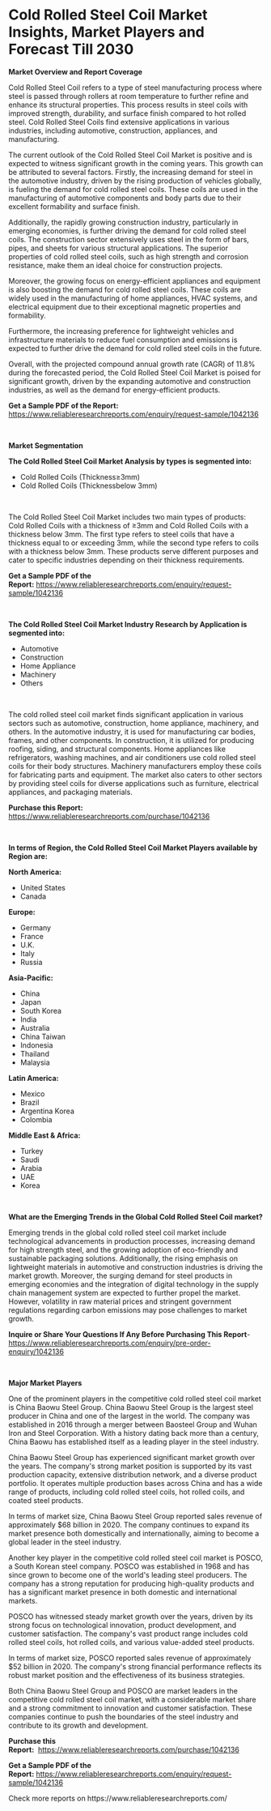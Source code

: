 <p><h1>Cold Rolled Steel Coil Market Insights, Market Players and Forecast Till 2030</h1></p><p><strong>Market Overview and Report Coverage</strong></p>
<p><p>Cold Rolled Steel Coil refers to a type of steel manufacturing process where steel is passed through rollers at room temperature to further refine and enhance its structural properties. This process results in steel coils with improved strength, durability, and surface finish compared to hot rolled steel. Cold Rolled Steel Coils find extensive applications in various industries, including automotive, construction, appliances, and manufacturing.</p><p>The current outlook of the Cold Rolled Steel Coil Market is positive and is expected to witness significant growth in the coming years. This growth can be attributed to several factors. Firstly, the increasing demand for steel in the automotive industry, driven by the rising production of vehicles globally, is fueling the demand for cold rolled steel coils. These coils are used in the manufacturing of automotive components and body parts due to their excellent formability and surface finish.</p><p>Additionally, the rapidly growing construction industry, particularly in emerging economies, is further driving the demand for cold rolled steel coils. The construction sector extensively uses steel in the form of bars, pipes, and sheets for various structural applications. The superior properties of cold rolled steel coils, such as high strength and corrosion resistance, make them an ideal choice for construction projects.</p><p>Moreover, the growing focus on energy-efficient appliances and equipment is also boosting the demand for cold rolled steel coils. These coils are widely used in the manufacturing of home appliances, HVAC systems, and electrical equipment due to their exceptional magnetic properties and formability.</p><p>Furthermore, the increasing preference for lightweight vehicles and infrastructure materials to reduce fuel consumption and emissions is expected to further drive the demand for cold rolled steel coils in the future.</p><p>Overall, with the projected compound annual growth rate (CAGR) of 11.8% during the forecasted period, the Cold Rolled Steel Coil Market is poised for significant growth, driven by the expanding automotive and construction industries, as well as the demand for energy-efficient products.</p></p>
<p><strong>Get a Sample PDF of the Report:</strong> <a href="https://www.reliableresearchreports.com/enquiry/request-sample/1042136">https://www.reliableresearchreports.com/enquiry/request-sample/1042136</a></p>
<p>&nbsp;</p>
<p><strong>Market Segmentation</strong></p>
<p><strong>The Cold Rolled Steel Coil Market Analysis by types is segmented into:</strong></p>
<p><ul><li>Cold Rolled Coils (Thickness≥3mm)</li><li>Cold Rolled Coils (Thicknessbelow 3mm)</li></ul></p>
<p>&nbsp;</p>
<p><p>The Cold Rolled Steel Coil Market includes two main types of products: Cold Rolled Coils with a thickness of ≥3mm and Cold Rolled Coils with a thickness below 3mm. The first type refers to steel coils that have a thickness equal to or exceeding 3mm, while the second type refers to coils with a thickness below 3mm. These products serve different purposes and cater to specific industries depending on their thickness requirements.</p></p>
<p><strong>Get a Sample PDF of the Report:</strong>&nbsp;<a href="https://www.reliableresearchreports.com/enquiry/request-sample/1042136">https://www.reliableresearchreports.com/enquiry/request-sample/1042136</a></p>
<p>&nbsp;</p>
<p><strong>The Cold Rolled Steel Coil Market Industry Research by Application is segmented into:</strong></p>
<p><ul><li>Automotive</li><li>Construction</li><li>Home Appliance</li><li>Machinery</li><li>Others</li></ul></p>
<p>&nbsp;</p>
<p><p>The cold rolled steel coil market finds significant application in various sectors such as automotive, construction, home appliance, machinery, and others. In the automotive industry, it is used for manufacturing car bodies, frames, and other components. In construction, it is utilized for producing roofing, siding, and structural components. Home appliances like refrigerators, washing machines, and air conditioners use cold rolled steel coils for their body structures. Machinery manufacturers employ these coils for fabricating parts and equipment. The market also caters to other sectors by providing steel coils for diverse applications such as furniture, electrical appliances, and packaging materials.</p></p>
<p><strong>Purchase this Report:</strong>&nbsp; <a href="https://www.reliableresearchreports.com/purchase/1042136">https://www.reliableresearchreports.com/purchase/1042136</a></p>
<p>&nbsp;</p>
<p><strong>In terms of Region, the Cold Rolled Steel Coil Market Players available by Region are:</strong></p>
<p>
    <p> <strong> North America: </strong>
        <ul>
            <li>United States</li>
            <li>Canada</li>
        </ul>
        </p> 
    <p> <strong> Europe: </strong>
        <ul>
            <li>Germany</li>
            <li>France</li>
            <li>U.K.</li>
            <li>Italy</li>
            <li>Russia</li>
        </ul>
        </p> 
    <p> <strong> Asia-Pacific: </strong>
        <ul>
            <li>China</li>
            <li>Japan</li>
            <li>South Korea</li>
            <li>India</li>
            <li>Australia</li>
            <li>China Taiwan</li>
            <li>Indonesia</li>
            <li>Thailand</li>
            <li>Malaysia</li>
        </ul>
        </p> 
    <p> <strong> Latin America: </strong>
        <ul>
            <li>Mexico</li>
            <li>Brazil</li>
            <li>Argentina Korea</li>
            <li>Colombia</li>
        </ul>
        </p> 
    <p> <strong> Middle East & Africa: </strong>
        <ul>
            <li>Turkey</li>
            <li>Saudi</li>
            <li>Arabia</li>
            <li>UAE</li>
            <li>Korea</li>
        </ul>
    </p>
    </p>
<p>&nbsp;</p>
<p><strong>What are the Emerging Trends in the Global Cold Rolled Steel Coil market?</strong></p>
<p><p>Emerging trends in the global cold rolled steel coil market include technological advancements in production processes, increasing demand for high strength steel, and the growing adoption of eco-friendly and sustainable packaging solutions. Additionally, the rising emphasis on lightweight materials in automotive and construction industries is driving the market growth. Moreover, the surging demand for steel products in emerging economies and the integration of digital technology in the supply chain management system are expected to further propel the market. However, volatility in raw material prices and stringent government regulations regarding carbon emissions may pose challenges to market growth.</p></p>
<p><strong>Inquire or Share Your Questions If Any Before Purchasing This Report</strong>- <a href="https://www.reliableresearchreports.com/enquiry/pre-order-enquiry/1042136">https://www.reliableresearchreports.com/enquiry/pre-order-enquiry/1042136</a></p>
<p>&nbsp;</p>
<p><strong>Major Market Players</strong></p>
<p><p>One of the prominent players in the competitive cold rolled steel coil market is China Baowu Steel Group. China Baowu Steel Group is the largest steel producer in China and one of the largest in the world. The company was established in 2016 through a merger between Baosteel Group and Wuhan Iron and Steel Corporation. With a history dating back more than a century, China Baowu has established itself as a leading player in the steel industry.</p><p>China Baowu Steel Group has experienced significant market growth over the years. The company's strong market position is supported by its vast production capacity, extensive distribution network, and a diverse product portfolio. It operates multiple production bases across China and has a wide range of products, including cold rolled steel coils, hot rolled coils, and coated steel products.</p><p>In terms of market size, China Baowu Steel Group reported sales revenue of approximately $68 billion in 2020. The company continues to expand its market presence both domestically and internationally, aiming to become a global leader in the steel industry.</p><p>Another key player in the competitive cold rolled steel coil market is POSCO, a South Korean steel company. POSCO was established in 1968 and has since grown to become one of the world's leading steel producers. The company has a strong reputation for producing high-quality products and has a significant market presence in both domestic and international markets.</p><p>POSCO has witnessed steady market growth over the years, driven by its strong focus on technological innovation, product development, and customer satisfaction. The company's vast product range includes cold rolled steel coils, hot rolled coils, and various value-added steel products.</p><p>In terms of market size, POSCO reported sales revenue of approximately $52 billion in 2020. The company's strong financial performance reflects its robust market position and the effectiveness of its business strategies.</p><p>Both China Baowu Steel Group and POSCO are market leaders in the competitive cold rolled steel coil market, with a considerable market share and a strong commitment to innovation and customer satisfaction. These companies continue to push the boundaries of the steel industry and contribute to its growth and development.</p></p>
<p><strong>Purchase this Report:</strong>&nbsp;&nbsp;<a href="https://www.reliableresearchreports.com/purchase/1042136">https://www.reliableresearchreports.com/purchase/1042136</a></p>
<p></p>
<p><strong>Get a Sample PDF of the Report:</strong>&nbsp;<a href="https://www.reliableresearchreports.com/enquiry/request-sample/1042136">https://www.reliableresearchreports.com/enquiry/request-sample/1042136</a></p>
<p>Check more reports on https://www.reliableresearchreports.com/</p>